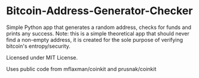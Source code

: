 # Bitcoin-Address-Generator-Checker
Simple Python app that generates a random address, checks for funds and prints any success.
Note: this is a simple theoretical app that should never find a non-empty address, it is created for the sole purpose of verifying bitcoin's entropy/security.

Licensed under MIT License.

Uses public code from mflaxman/coinkit and prusnak/coinkit

